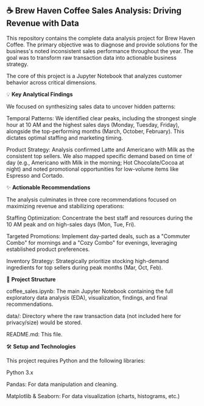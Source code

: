 ## ☕ __Brew Haven Coffee Sales Analysis: Driving Revenue with Data__

This repository contains the complete data analysis project for Brew Haven Coffee. The primary objective was to diagnose and provide solutions for the business's noted inconsistent sales performance throughout the year. The goal was to transform raw transaction data into actionable business strategy.

The core of this project is a Jupyter Notebook that analyzes customer behavior across critical dimensions.

💡 __Key Analytical Findings__

We focused on synthesizing sales data to uncover hidden patterns:

Temporal Patterns: We identified clear peaks, including the strongest single hour at 10 AM and the highest sales days (Monday, Tuesday, Friday), alongside the top-performing months (March, October, February). This dictates optimal staffing and marketing timing.

Product Strategy: Analysis confirmed Latte and Americano with Milk as the consistent top sellers. We also mapped specific demand based on time of day (e.g., Americano with Milk in the morning; Hot Chocolate/Cocoa at night) and noted promotional opportunities for low-volume items like Espresso and Cortado.

✨ __Actionable Recommendations__

The analysis culminates in three core recommendations focused on maximizing revenue and stabilizing operations:

Staffing Optimization: Concentrate the best staff and resources during the 10 AM peak and on high-sales days (Mon, Tue, Fri).

Targeted Promotions: Implement day-parted deals, such as a "Commuter Combo" for mornings and a "Cozy Combo" for evenings, leveraging established product preferences.

Inventory Strategy: Strategically prioritize stocking high-demand ingredients for top sellers during peak months (Mar, Oct, Feb).

📁 __Project Structure__

coffee_sales.ipynb: The main Jupyter Notebook containing the full exploratory data analysis (EDA), visualization, findings, and final recommendations.

data/: Directory where the raw transaction data (not included here for privacy/size) would be stored.

README.md: This file.

🛠️ __Setup and Technologies__

This project requires Python and the following libraries:

Python 3.x

Pandas: For data manipulation and cleaning.

Matplotlib & Seaborn: For data visualization (charts, histograms, etc.) 
